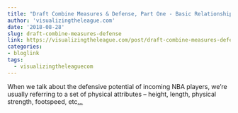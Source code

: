 ```yaml
---
title: "Draft Combine Measures & Defense, Part One - Basic Relationships"
author: 'visualizingtheleague.com'
date: '2018-08-28'
slug: draft-combine-measures-defense
link: https://visualizingtheleague.com/post/draft-combine-measures-defense-part-one-basic-relationships/
categories:
- bloglink
tags:
  - visualizingtheleaguecom
---
```


When we talk about the defensive potential of incoming NBA players, we’re usually referring to a set of physical attributes – height, length, physical strength, footspeed, etc[... <i class="fas fa-external-link-alt"></i>](https://visualizingtheleague.com/post/draft-combine-measures-defense-part-one-basic-relationships/)

